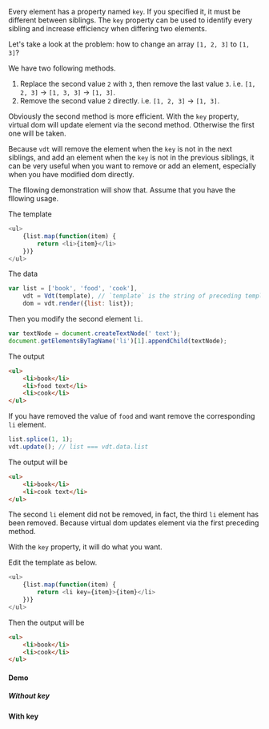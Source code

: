 Every element has a property named `key`. If you specified it, it must be different between siblings. The `key` property can be used to identify every sibling and
increase efficiency when differing two elements.

Let's take a look at the problem: how to change an array `[1, 2, 3]` to `[1, 3]`?

We have two following methods.

1. Replace the second value `2` with `3`, then remove the last value `3`. i.e. `[1, 2, 3]` -> `[1, 3, 3]` -> `[1, 3]`.
2. Remove the second value `2` directly. i.e. `[1, 2, 3]` -> `[1, 3]`.

Obviously the second method is more efficient. With the `key` property, virtual dom will update element via the second method. Otherwise the first one will be taken.

Because `vdt` will remove the element when the `key` is not in the next siblings, and add an element when the `key` is not in the previous siblings, 
it can be very useful when you want to remove or add an element, especially when you have modified dom directly. 

The fllowing demonstration will show that. Assume that you have the fllowing usage.

The template

```js
<ul>
    {list.map(function(item) {
        return <li>{item}</li>
    })}
</ul>
```
The data

```js
var list = ['book', 'food', 'cook'],
    vdt = Vdt(template), // `template` is the string of preceding template
    dom = vdt.render({list: list});
```

Then you modify the second element `li`.

```js
var textNode = document.createTextNode(' text');
document.getElementsByTagName('li')[1].appendChild(textNode);
```

The output

```html
<ul>
    <li>book</li>
    <li>food text</li>
    <li>cook</li>
</ul>
```

If you have removed the value of `food` and want remove the corresponding `li` element. 

```js
list.splice(1, 1);
vdt.update(); // list === vdt.data.list
```

The output will be

```html
<ul>
    <li>book</li>
    <li>cook text</li>
</ul>
```

The second `li` element did not be removed, in fact, the third `li` element has been removed. Because virtual dom updates element via the first preceding method.

With the `key` property, it will do what you want.

Edit the template as below.

```js
<ul>
    {list.map(function(item) {
        return <li key={item}>{item}</li>
    })}
</ul>
```

Then the output will be

```html
<ul>
    <li>book</li>
    <li>cook</li>
</ul>
```

#### Demo

##### Without key

<div id="without_key"></div>

#### With key

<div id="with_key"></div>

<script type="text/vdt" id="without_key_template">
    <div>
        <button ev-click={addText.bind(this)} disabled={isRemoved}>Modify the second 'li' directly</button>
        <button ev-click={remove.bind(this)} disabled={isRemoved}>Remove the second value 'food'</button>
        <ul>
            {list.map(function(item) {
                return <li>{item}</li>
            })}
        </ul>
    </div>
</script>

<script type="text/vdt" id="with_key_template">
    <div>
        <button ev-click={addText.bind(this)} disabled={isRemoved}>Modify the second 'li' directly</button>
        <button ev-click={remove.bind(this)} disabled={isRemoved}>Remove the second value 'food'</button>
        <ul>
            {list.map(function(item) {
                return <li key={item}>{item}</li>
            })}
        </ul>
    </div>
</script>



